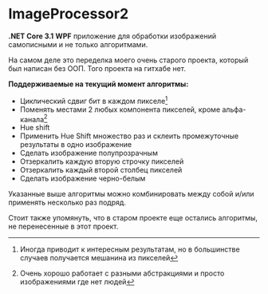 # ImageProcessor2

**.NET Core 3.1** **WPF** приложение для обработки изображений самописными и не только алгоритмами.

На самом деле это переделка моего очень старого проекта, который был написан без ООП. Того проекта на гитхабе нет.

**Поддерживаемые на текущий момент алгоритмы:**

- Циклический сдвиг бит в каждом пикселе[^bit-shift]
- Поменять местами 2 любых компонента пикселей, кроме альфа-канала[^swap-components]
- Hue shift
- Применить Hue Shift множество раз и склеить промежуточные результаты в одно изображение
- Сделать изображение полупрозрачным
- Отзеркалить каждую вторую строчку пикселей
- Отзеркалить каждый второй столбец пикселей
- Сделать изображение черно-белым

[^bit-shift]: Иногда приводит к интересным результатам, но в большинстве случаев получается мешанина из пикселей

[^swap-components]: Очень хорошо работает с разными абстракциями и просто изображениями где нет людей

Указанные выше алгоритмы можно комбинировать между собой и/или применять несколько раз подряд.

Стоит также упомянуть, что в старом проекте еще остались алгоритмы, не перенесенные в этот проект.
